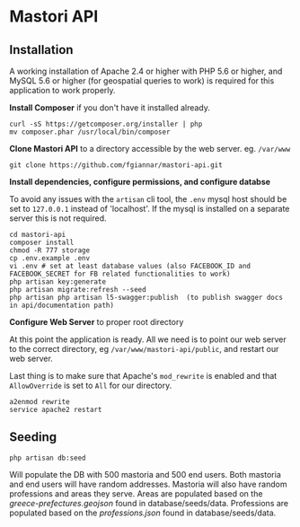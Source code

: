 # Mastori API

## Installation

A working installation of Apache 2.4 or higher with PHP 5.6 or higher,
and MySQL 5.6 or higher (for geospatial queries to work) is required for this application to work properly.

__Install Composer__ if you don't have it installed already.

    curl -sS https://getcomposer.org/installer | php
    mv composer.phar /usr/local/bin/composer

__Clone Mastori API__ to a directory accessible by the web server. eg. `/var/www`

    git clone https://github.com/fgiannar/mastori-api.git

__Install dependencies, configure permissions, and configure databse__

To avoid any issues with the `artisan` cli tool, the `.env` mysql host should be
set to `127.0.0.1` instead of 'localhost'. If the mysql is installed on a separate
server this is not required.

    cd mastori-api
    composer install
    chmod -R 777 storage
    cp .env.example .env
    vi .env # set at least database values (also FACEBOOK_ID and FACEBOOK_SECRET for FB related functionalities to work)
    php artisan key:generate
    php artisan migrate:refresh --seed
    php artisan php artisan l5-swagger:publish  (to publish swagger docs in api/documentation path)

__Configure Web Server__ to proper root directory

At this point the application is ready. All we need is to point our web server
to the correct directory, eg `/var/www/mastori-api/public`, and restart our web server.

Last thing is to make sure that Apache's `mod_rewrite` is enabled and that
`AllowOverride` is set to `All` for our directory.

    a2enmod rewrite
    service apache2 restart

## Seeding

    php artisan db:seed

Will populate the DB with 500 mastoria and 500 end users. Both mastoria and end users will have random addresses.
Mastoria will also have random professions and areas they serve.
Areas are populated based on the _greece-prefectures.geojson_ found in database/seeds/data.
Professions are populated based on the _professions.json_ found in database/seeds/data.